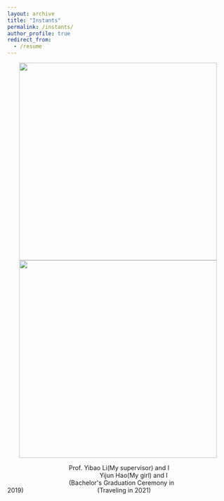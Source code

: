 ```yaml
---
layout: archive
title: "Instants"
permalink: /instants/
author_profile: true
redirect_from:
  - /resume
---
```


<center class="half">
    <img src="http://qingxiaxjtu.com/images/instants1.png" width="450"/>                                                                                <img src="http://qingxiaxjtu.com/images/instants2.png" width="450"/>
</center>

&emsp;&emsp;&emsp;&emsp;&emsp;&emsp;&emsp;&emsp;&emsp;&emsp;Prof. Yibao Li(My supervisor) and I &emsp;&emsp;&emsp;&emsp;&emsp;&emsp;&emsp;&emsp;&emsp;&emsp;&emsp;&emsp;&emsp;&emsp;&emsp;Yijun Hao(My girl) and I  
&emsp;&emsp;&emsp;&emsp;&emsp;&emsp;&emsp;&emsp;&emsp;&emsp;(Bachelor's Graduation Ceremony in 2019)&emsp;&emsp;&emsp;&emsp;&emsp;&emsp;&emsp;&emsp;&emsp;&emsp;&emsp;&emsp;(Traveling in 2021)





